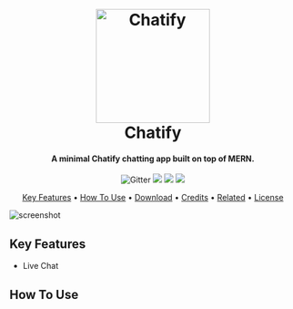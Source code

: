 
<h1 align="center">
  <br>
  <a href="https://arif-chatify.onrender.com/"><img src="https://arif-chatify.onrender.com/icon.svg" alt="Chatify" width="200"></a>
  <br>
  Chatify
  <br>
</h1>

<h4 align="center">A minimal Chatify chatting app built on top of MERN.</h4>

<p align="center">
    <img src="https://badge.fury.io/js/electron-markdownify.svg"
         alt="Gitter">
  <img src="https://badges.gitter.im/amitmerchant1990/electron-markdownify.svg">
  <img src="https://img.shields.io/badge/SayThanks.io-%E2%98%BC-1EAEDB.svg">
  <img src="https://img.shields.io/badge/$-donate-ff69b4.svg?maxAge=2592000&amp;style=flat">

</p>

<p align="center">
  <a href="#key-features">Key Features</a> •
  <a href="#how-to-use">How To Use</a> •
  <a href="#download">Download</a> •
  <a href="#credits">Credits</a> •
  <a href="#related">Related</a> •
  <a href="#license">License</a>
</p>

![screenshot](https://arif-chatify.onrender.com/Screenshot.png)

## Key Features

* Live Chat

## How To Use
